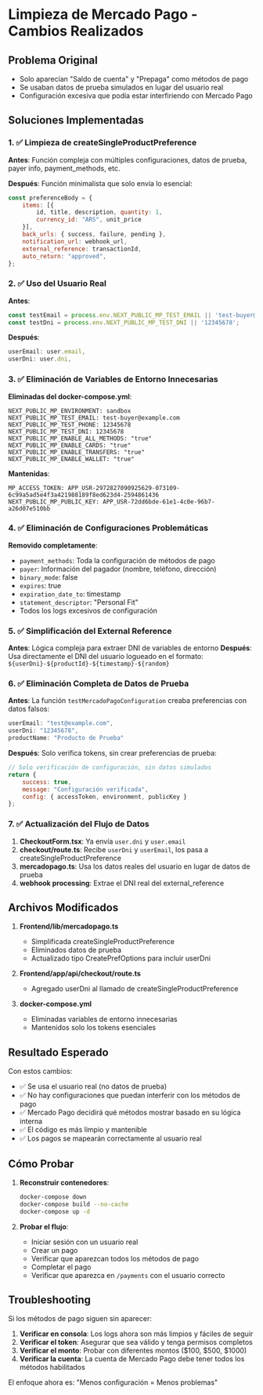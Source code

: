 # Limpieza de Mercado Pago - Cambios Realizados

## Problema Original
- Solo aparecían "Saldo de cuenta" y "Prepaga" como métodos de pago
- Se usaban datos de prueba simulados en lugar del usuario real
- Configuración excesiva que podía estar interfiriendo con Mercado Pago

## Soluciones Implementadas

### 1. ✅ Limpieza de createSingleProductPreference

**Antes**: Función compleja con múltiples configuraciones, datos de prueba, payer info, payment_methods, etc.

**Después**: Función minimalista que solo envía lo esencial:
```javascript
const preferenceBody = {
    items: [{ 
        id, title, description, quantity: 1, 
        currency_id: "ARS", unit_price 
    }],
    back_urls: { success, failure, pending },
    notification_url: webhook_url,
    external_reference: transactionId,
    auto_return: "approved",
};
```

### 2. ✅ Uso del Usuario Real

**Antes**: 
```javascript
const testEmail = process.env.NEXT_PUBLIC_MP_TEST_EMAIL || 'test-buyer@example.com';
const testDni = process.env.NEXT_PUBLIC_MP_TEST_DNI || '12345678';
```

**Después**: 
```javascript
userEmail: user.email,
userDni: user.dni,
```

### 3. ✅ Eliminación de Variables de Entorno Innecesarias

**Eliminadas del docker-compose.yml**:
```env
NEXT_PUBLIC_MP_ENVIRONMENT: sandbox
NEXT_PUBLIC_MP_TEST_EMAIL: test-buyer@example.com
NEXT_PUBLIC_MP_TEST_PHONE: 12345678
NEXT_PUBLIC_MP_TEST_DNI: 12345678
NEXT_PUBLIC_MP_ENABLE_ALL_METHODS: "true"
NEXT_PUBLIC_MP_ENABLE_CARDS: "true"
NEXT_PUBLIC_MP_ENABLE_TRANSFERS: "true"
NEXT_PUBLIC_MP_ENABLE_WALLET: "true"
```

**Mantenidas**:
```env
MP_ACCESS_TOKEN: APP_USR-2972827090925629-073109-6c99a5ad5e4f3a421988189f8ed623d4-2594861436
NEXT_PUBLIC_MP_PUBLIC_KEY: APP_USR-72dd6bde-61e1-4c0e-96b7-a26d07e510bb
```

### 4. ✅ Eliminación de Configuraciones Problemáticas

**Removido completamente**:
- `payment_methods`: Toda la configuración de métodos de pago
- `payer`: Información del pagador (nombre, teléfono, dirección)
- `binary_mode`: false
- `expires`: true
- `expiration_date_to`: timestamp
- `statement_descriptor`: "Personal Fit"
- Todos los logs excesivos de configuración

### 5. ✅ Simplificación del External Reference

**Antes**: Lógica compleja para extraer DNI de variables de entorno
**Después**: Usa directamente el DNI del usuario logueado en el formato: `${userDni}-${productId}-${timestamp}-${random}`

### 6. ✅ Eliminación Completa de Datos de Prueba

**Antes**: La función `testMercadoPagoConfiguration` creaba preferencias con datos falsos:
```javascript
userEmail: "test@example.com",
userDni: "12345678",
productName: "Producto de Prueba"
```

**Después**: Solo verifica tokens, sin crear preferencias de prueba:
```javascript
// Solo verificación de configuración, sin datos simulados
return {
    success: true,
    message: "Configuración verificada",
    config: { accessToken, environment, publicKey }
};
```

### 7. ✅ Actualización del Flujo de Datos

1. **CheckoutForm.tsx**: Ya envía `user.dni` y `user.email`
2. **checkout/route.ts**: Recibe `userDni` y `userEmail`, los pasa a createSingleProductPreference
3. **mercadopago.ts**: Usa los datos reales del usuario en lugar de datos de prueba
4. **webhook processing**: Extrae el DNI real del external_reference

## Archivos Modificados

1. **Frontend/lib/mercadopago.ts**
   - Simplificada createSingleProductPreference
   - Eliminados datos de prueba
   - Actualizado tipo CreatePrefOptions para incluir userDni

2. **Frontend/app/api/checkout/route.ts**
   - Agregado userDni al llamado de createSingleProductPreference

3. **docker-compose.yml**
   - Eliminadas variables de entorno innecesarias
   - Mantenidos solo los tokens esenciales

## Resultado Esperado

Con estos cambios:
- ✅ Se usa el usuario real (no datos de prueba)
- ✅ No hay configuraciones que puedan interferir con los métodos de pago
- ✅ Mercado Pago decidirá qué métodos mostrar basado en su lógica interna
- ✅ El código es más limpio y mantenible
- ✅ Los pagos se mapearán correctamente al usuario real

## Cómo Probar

1. **Reconstruir contenedores**:
   ```bash
   docker-compose down
   docker-compose build --no-cache
   docker-compose up -d
   ```

2. **Probar el flujo**:
   - Iniciar sesión con un usuario real
   - Crear un pago
   - Verificar que aparezcan todos los métodos de pago
   - Completar el pago
   - Verificar que aparezca en `/payments` con el usuario correcto

## Troubleshooting

Si los métodos de pago siguen sin aparecer:

1. **Verificar en consola**: Los logs ahora son más limpios y fáciles de seguir
2. **Verificar el token**: Asegurar que sea válido y tenga permisos completos
3. **Verificar el monto**: Probar con diferentes montos ($100, $500, $1000)
4. **Verificar la cuenta**: La cuenta de Mercado Pago debe tener todos los métodos habilitados

El enfoque ahora es: "Menos configuración = Menos problemas"